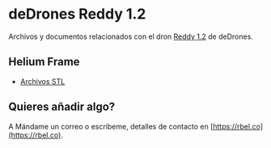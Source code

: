 # deDrones Reddy 1.2

Archivos y documentos relacionados con el dron [Reddy 1.2](https://dedrones.es/reddy) de deDrones.

## Helium Frame

* [Archivos STL](Helium/STL)

## Quieres añadir algo?

A Mándame un correo o escríbeme, detalles de contacto en [https://rbel.co](https://rbel.co).
